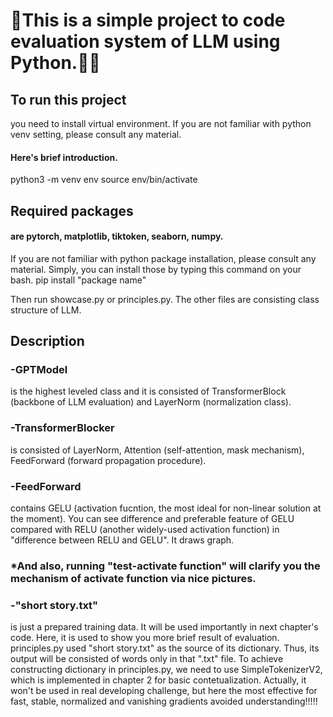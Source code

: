 # 👋This is a simple project to code evaluation system of LLM using Python.🧙‍♂️

## To run this project
you need to install virtual environment.
If you are not familiar with python venv setting, please consult any material. 
#### Here's brief introduction.
python3 -m venv env
source env/bin/activate

## Required packages
#### are pytorch, matplotlib, tiktoken, seaborn, numpy.
If you are not familiar with python package installation, please consult any material. 
Simply, you can install those by typing this command on your bash.
pip install "package name"

Then run showcase.py or principles.py. The other files are consisting class structure of LLM.

## Description

### -GPTModel
is the highest leveled class and it is consisted of TransformerBlock (backbone of LLM evaluation) and LayerNorm (normalization class).

### -TransformerBlocker
is consisted of LayerNorm, Attention (self-attention, mask mechanism), FeedForward (forward propagation procedure).

### -FeedForward
contains GELU (activation fucntion, the most ideal for non-linear solution at the moment).
You can see difference and preferable feature of GELU compared with RELU (another widely-used activation function) in "difference between RELU and GELU". It draws graph.

### *And also, running "test-activate function" will clarify you the mechanism of activate function via nice pictures.

### -"short story.txt"
is just a prepared training data. It will be used importantly in next chapter's code. Here, it is used to show you more brief result of evaluation.
principles.py used "short story.txt" as the source of its dictionary. Thus, its output will be consisted of words only in that ".txt" file. To achieve constructing dictionary in principles.py, we need to use SimpleTokenizerV2, which is implemented in chapter 2 for basic contetualization. Actually, it won't be used in real developing challenge, but here the most effective for fast, stable, normalized and vanishing gradients avoided understanding!!!!!
